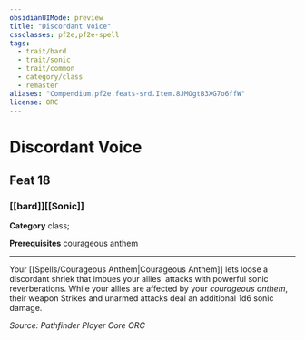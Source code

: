 ```yaml
---
obsidianUIMode: preview
title: "Discordant Voice"
cssclasses: pf2e,pf2e-spell
tags:
  - trait/bard
  - trait/sonic
  - trait/common
  - category/class
  - remaster
aliases: "Compendium.pf2e.feats-srd.Item.8JMOgtB3XG7o6ffW"
license: ORC
---
```

# Discordant Voice
## Feat 18
### [[bard]][[Sonic]]

**Category** class; 



**Prerequisites** courageous anthem
* * *
Your [[Spells/Courageous Anthem|Courageous Anthem]] lets loose a discordant shriek that imbues your allies' attacks with powerful sonic reverberations. While your allies are affected by your _courageous anthem_, their weapon Strikes and unarmed attacks deal an additional 1d6 sonic damage.

*Source: Pathfinder Player Core*
*ORC*